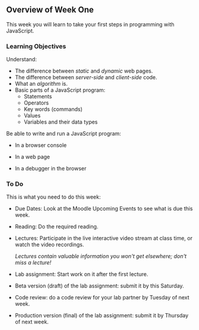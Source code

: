 ## Overview of Week One

This week you will learn to take your first steps in programming with JavaScript.

### Learning Objectives

Understand:

- The difference between *static* and *dynamic* web pages.
- The difference between *server-side* and *client-side* code.
- What an *algorithm* is.
- Basic parts of a JavaScript program:
  - Statements
  - Operators
  - Key words (commands)
  - Values
  - Variables and their data types

Be able to write and run a JavaScript program:

- In a browser console

- In a web page

- In a debugger in the browser

  

### To Do

This is what you need to do this week:

- Due Dates: Look at the Moodle Upcoming Events to see what is due this week.

- Reading: Do the required reading.

- Lectures: Participate in the live interactive video stream at class time, or watch the video recordings. 

   *Lectures contain valuable information you won't get elsewhere; don't miss a lecture!* 

- Lab assignment: Start work on it after the first lecture.

- Beta version (draft) of the lab assignment: submit it by this Saturday.

- Code review: do a code review for your lab partner by Tuesday of next week.

- Production version (final) of the lab assignment: submit it by Thursday of next week.